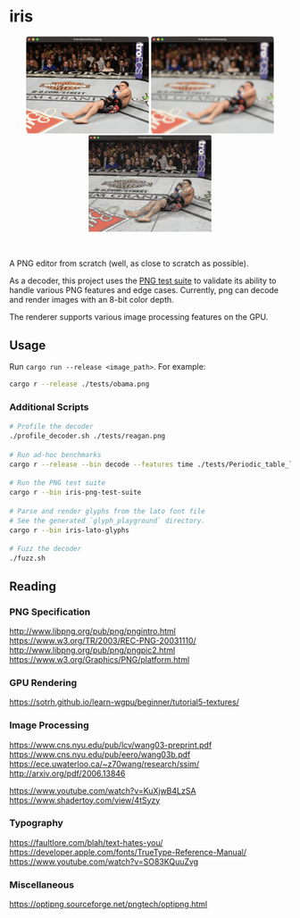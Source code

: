 # iris

<p align="center">
    <img src="tests/diaz.png" alt="Nick Diaz" width="220"/>
    <img src="tests/diaz_blur.png" alt="Blur Nick Diaz" width="220"/>
    <img src="tests/diaz_sharpen.png" alt="Sharpen Diaz" width="220"/>
</p>
<br>

A PNG editor from scratch (well, as close to scratch as possible).

As a decoder, this project uses the [PNG test suite](http://www.schaik.com/pngsuite/) to validate its ability to handle
various PNG features and edge cases. Currently, png can decode and render images with an 8-bit color depth.

The renderer supports various image processing features on the GPU.

## Usage

Run `cargo run --release <image_path>`. For example:

```bash
cargo r --release ./tests/obama.png
```

### Additional Scripts

```bash
# Profile the decoder
./profile_decoder.sh ./tests/reagan.png

# Run ad-hoc benchmarks
cargo r --release --bin decode --features time ./tests/Periodic_table_large.png

# Run the PNG test suite
cargo r --bin iris-png-test-suite

# Parse and render glyphs from the lato font file
# See the generated `glyph_playground` directory.
cargo r --bin iris-lato-glyphs

# Fuzz the decoder
./fuzz.sh
```

## Reading

### PNG Specification

http://www.libpng.org/pub/png/pngintro.html<br>
https://www.w3.org/TR/2003/REC-PNG-20031110/<br>
http://www.libpng.org/pub/png/pngpic2.html<br>
https://www.w3.org/Graphics/PNG/platform.html<br>

### GPU Rendering

https://sotrh.github.io/learn-wgpu/beginner/tutorial5-textures/<br>

### Image Processing

https://www.cns.nyu.edu/pub/lcv/wang03-preprint.pdf<br>
https://www.cns.nyu.edu/pub/eero/wang03b.pdf<br>
https://ece.uwaterloo.ca/~z70wang/research/ssim/<br>
http://arxiv.org/pdf/2006.13846<br>

https://www.youtube.com/watch?v=KuXjwB4LzSA<br>
https://www.shadertoy.com/view/4tSyzy<br>

### Typography

https://faultlore.com/blah/text-hates-you/<br>
https://developer.apple.com/fonts/TrueType-Reference-Manual/<br>
https://www.youtube.com/watch?v=SO83KQuuZvg<br>

### Miscellaneous

https://optipng.sourceforge.net/pngtech/optipng.html<br>

